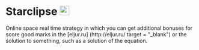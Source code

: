 <html>
  <body>
    <h1> 
      Starclipse <img width = "25px" height = "25px" src = "http://www.thepitchacademy.com/wp-content/uploads/2015/03/universe1.png">
    </h1>
    <p>Online space real time strategy in which you can get additional bonuses for score good marks in the [eljur.ru]
       (http://eljur.ru/ target = "_blank")
       or the solution to something, such as a solution of the equation.</p>
  </body>
</html>



